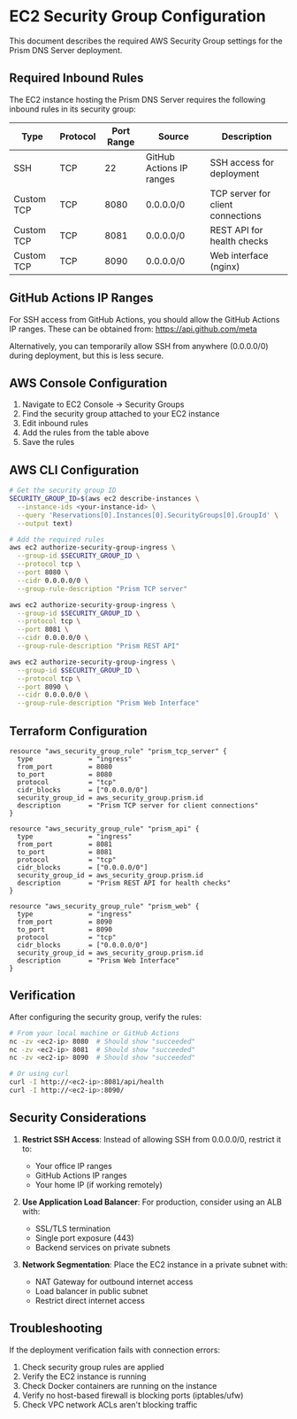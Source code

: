 # EC2 Security Group Configuration

This document describes the required AWS Security Group settings for the Prism DNS Server deployment.

## Required Inbound Rules

The EC2 instance hosting the Prism DNS Server requires the following inbound rules in its security group:

| Type | Protocol | Port Range | Source | Description |
|------|----------|------------|--------|-------------|
| SSH | TCP | 22 | GitHub Actions IP ranges | SSH access for deployment |
| Custom TCP | TCP | 8080 | 0.0.0.0/0 | TCP server for client connections |
| Custom TCP | TCP | 8081 | 0.0.0.0/0 | REST API for health checks |
| Custom TCP | TCP | 8090 | 0.0.0.0/0 | Web interface (nginx) |

## GitHub Actions IP Ranges

For SSH access from GitHub Actions, you should allow the GitHub Actions IP ranges. These can be obtained from:
https://api.github.com/meta

Alternatively, you can temporarily allow SSH from anywhere (0.0.0.0/0) during deployment, but this is less secure.

## AWS Console Configuration

1. Navigate to EC2 Console → Security Groups
2. Find the security group attached to your EC2 instance
3. Edit inbound rules
4. Add the rules from the table above
5. Save the rules

## AWS CLI Configuration

```bash
# Get the security group ID
SECURITY_GROUP_ID=$(aws ec2 describe-instances \
  --instance-ids <your-instance-id> \
  --query 'Reservations[0].Instances[0].SecurityGroups[0].GroupId' \
  --output text)

# Add the required rules
aws ec2 authorize-security-group-ingress \
  --group-id $SECURITY_GROUP_ID \
  --protocol tcp \
  --port 8080 \
  --cidr 0.0.0.0/0 \
  --group-rule-description "Prism TCP server"

aws ec2 authorize-security-group-ingress \
  --group-id $SECURITY_GROUP_ID \
  --protocol tcp \
  --port 8081 \
  --cidr 0.0.0.0/0 \
  --group-rule-description "Prism REST API"

aws ec2 authorize-security-group-ingress \
  --group-id $SECURITY_GROUP_ID \
  --protocol tcp \
  --port 8090 \
  --cidr 0.0.0.0/0 \
  --group-rule-description "Prism Web Interface"
```

## Terraform Configuration

```hcl
resource "aws_security_group_rule" "prism_tcp_server" {
  type              = "ingress"
  from_port         = 8080
  to_port           = 8080
  protocol          = "tcp"
  cidr_blocks       = ["0.0.0.0/0"]
  security_group_id = aws_security_group.prism.id
  description       = "Prism TCP server for client connections"
}

resource "aws_security_group_rule" "prism_api" {
  type              = "ingress"
  from_port         = 8081
  to_port           = 8081
  protocol          = "tcp"
  cidr_blocks       = ["0.0.0.0/0"]
  security_group_id = aws_security_group.prism.id
  description       = "Prism REST API for health checks"
}

resource "aws_security_group_rule" "prism_web" {
  type              = "ingress"
  from_port         = 8090
  to_port           = 8090
  protocol          = "tcp"
  cidr_blocks       = ["0.0.0.0/0"]
  security_group_id = aws_security_group.prism.id
  description       = "Prism Web Interface"
}
```

## Verification

After configuring the security group, verify the rules:

```bash
# From your local machine or GitHub Actions
nc -zv <ec2-ip> 8080  # Should show "succeeded"
nc -zv <ec2-ip> 8081  # Should show "succeeded"
nc -zv <ec2-ip> 8090  # Should show "succeeded"

# Or using curl
curl -I http://<ec2-ip>:8081/api/health
curl -I http://<ec2-ip>:8090/
```

## Security Considerations

1. **Restrict SSH Access**: Instead of allowing SSH from 0.0.0.0/0, restrict it to:
   - Your office IP ranges
   - GitHub Actions IP ranges
   - Your home IP (if working remotely)

2. **Use Application Load Balancer**: For production, consider using an ALB with:
   - SSL/TLS termination
   - Single port exposure (443)
   - Backend services on private subnets

3. **Network Segmentation**: Place the EC2 instance in a private subnet with:
   - NAT Gateway for outbound internet access
   - Load balancer in public subnet
   - Restrict direct internet access

## Troubleshooting

If the deployment verification fails with connection errors:

1. Check security group rules are applied
2. Verify the EC2 instance is running
3. Check Docker containers are running on the instance
4. Verify no host-based firewall is blocking ports (iptables/ufw)
5. Check VPC network ACLs aren't blocking traffic